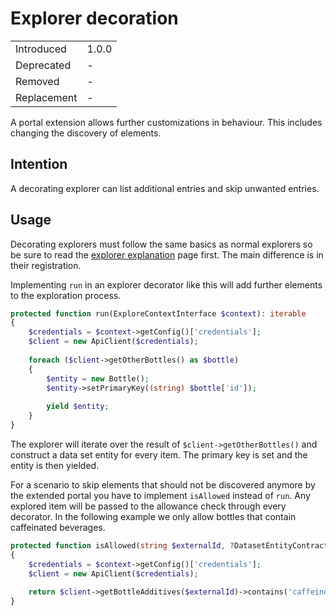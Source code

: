 # Explorer decoration

|             |       |
| ----------- | ----- |
| Introduced  | 1.0.0 |
| Deprecated  | -     |
| Removed     | -     |
| Replacement | -     |

A portal extension allows further customizations in behaviour.
This includes changing the discovery of elements. 

## Intention

A decorating explorer can list additional entries and skip unwanted entries.

## Usage

Decorating explorers must follow the same basics as normal explorers so be sure to read the [explorer explanation](./002-explorer.md) page first.
The main difference is in their registration.

Implementing `run` in an explorer decorator like this will add further elements to the exploration process.

```php
protected function run(ExploreContextInterface $context): iterable
{
    $credentials = $context->getConfig()['credentials'];
    $client = new ApiClient($credentials);
    
    foreach ($client->getOtherBottles() as $bottle)
    {
        $entity = new Bottle();
        $entity->setPrimaryKey((string) $bottle['id']);
        
        yield $entity;
    }
}
```

The explorer will iterate over the result of `$client->getOtherBottles()` and construct a data set entity for every item.
The primary key is set and the entity is then yielded.

For a scenario to skip elements that should not be discovered anymore by the extended portal you have to implement `isAllowed` instead of `run`.
Any explored item will be passed to the allowance check through every decorator.
In the following example we only allow bottles that contain caffeinated beverages.

```php
protected function isAllowed(string $externalId, ?DatasetEntityContract $entity, ExploreContextInterface $context): bool
{
    $credentials = $context->getConfig()['credentials'];
    $client = new ApiClient($credentials);
    
    return $client->getBottleAdditives($externalId)->contains('caffeine');
}
```
